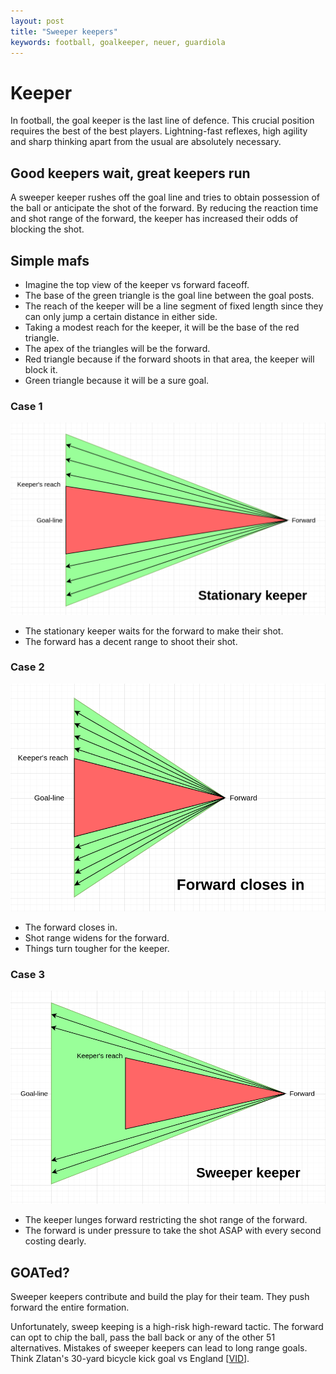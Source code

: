 ```yaml
---
layout:	post
title: "Sweeper keepers"
keywords: football, goalkeeper, neuer, guardiola
---
```


# Keeper

In football, the goal keeper is the last line of defence. This crucial position requires the best of the best players. Lightning-fast reflexes, high agility and sharp thinking apart from the usual are absolutely necessary.

## Good keepers wait, great keepers run

A sweeper keeper rushes off the goal line and tries to obtain possession of the ball or anticipate the shot of the forward. By reducing the reaction time and shot range of the forward, the keeper has increased their odds of blocking the shot.

## Simple mafs

- Imagine the top view of the keeper vs forward faceoff.
- The base of the green triangle is the goal line between the goal posts.
- The reach of the keeper will be a line segment of fixed length since they can only jump a certain distance in either side.
- Taking a modest reach for the keeper, it will be the base of the red triangle.
- The apex of the triangles will be the forward.
- Red triangle because if the forward shoots in that area, the keeper will block it.
- Green triangle because it will be a sure goal.

### Case 1

![stationary keeper](/img/sweepkeep/stat_keep.png)

- The stationary keeper waits for the forward to make their shot.
- The forward has a decent range to shoot their shot.

### Case 2

![forward closes in](/img/sweepkeep/forward_closes_in.png)

- The forward closes in.
- Shot range widens for the forward.
- Things turn tougher for the keeper.

### Case 3

![sweeper keeper](/img/sweepkeep/sweep_keep.png)

- The keeper lunges forward restricting the shot range of the forward.
- The forward is under pressure to take the shot ASAP with every second costing dearly.

## GOATed?

Sweeper keepers contribute and build the play for their team. They push forward the entire formation.

Unfortunately, sweep keeping is a high-risk high-reward tactic. The forward can opt to chip the ball, pass the ball back or any of the other 51 alternatives. Mistakes of sweeper keepers can lead to long range goals. Think Zlatan's 30-yard bicycle kick goal vs England [[VID](https://www.youtube.com/watch?v=Xh_KNH8QqSw)].
